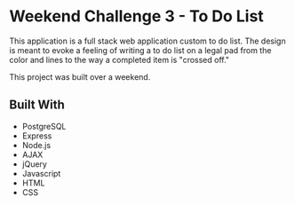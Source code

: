 Weekend Challenge 3 - To Do List
===========================================================

This application is a full stack web application custom to do list.  The design is meant to evoke a feeling of writing a to do list on a legal pad from the color and lines to the way a completed item is "crossed off."  

This project was built over a weekend.


Built With
----------

* PostgreSQL
* Express
* Node.js
* AJAX
* jQuery
* Javascript
* HTML
* CSS

